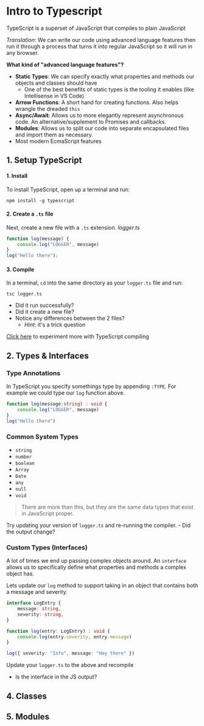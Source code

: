 # Intro to Typescript
TypeScript is a superset of JavaScript that compiles to plain JavaScript

*Translation*: We can write our code using advanced language features then run it through a process that turns it into regular JavaScript so it will run in any browser.

**What kind of "advanced language features"?**
- **Static Types**: We can specify exactly what properties and methods our objects and classes should have
    - One of the best benefits of static types is the tooling it enables (like Intellisense in VS Code)
- **Arrow Functions**: A short hand for creating functions. Also helps wrangle the dreaded `this`
- **Async/Await**: Allows us to more elegantly represent asynchronous code. An alternative/supplement to Promises and callbacks.
- **Modules**: Allows us to split our code into separate encapsulated files and import them as necessary.
- Most modern EcmaScript features

## 1. Setup TypeScript
#### 1. Install
To install TypeScript, open up a terminal and run:
```
npm install -g typescript
```

#### 2. Create a `.ts` file
Next, create a new file with a `.ts` extension.
*logger.ts*
``` typescript
function log(message) {
    console.log("LOGGER", message)
}
log("Hello there");
```

#### 3. Compile
In a terminal, `cd` into the same directory as your `logger.ts` file and run:
```
tsc logger.ts
```
- Did it run successfully?
- Did it create a new file?
- Notice any differences between the 2 files?
    - *Hint*: it's a trick question

[Click here](http://www.typescriptlang.org/play/index.html) to experiment more with TypeScript compiling

## 2. Types & Interfaces
### Type Annotations
In TypeScript you specify somethings type by appending `:TYPE`.  For example we could type our `log` function above.

``` typescript
function log(message:string) : void {
    console.log("LOGGER", message)
}
log("Hello there")
```
### Common System Types
- `string`
- `number`
- `boolean`
- `Array`
- `Date`
- `any`
- `null`
- `void`


> There are more than this, but they are the same data types that exist in JavaScript proper.

Try updating your version of `logger.ts` and re-running the compiler. 
    - Did the output change?

### Custom Types (Interfaces)
A lot of times we end up passing complex objects around.  An `interface` allows us to specifically define what properties and methods a complex object has.

Lets update our `log` method to support taking in an object that contains both a message and severity.
``` typescript
interface LogEntry {
    message: string,
    severity: string,
}

function log(entry: LogEntry) : void {
    console.log(entry.severity, entry.message)
}

log({ severity: "Info", message: "Hey there" })
```

Update your `logger.ts` to the above and recompile

- Is the interface in the JS output?

## 4. Classes

## 5. Modules